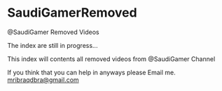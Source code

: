 # SaudiGamerRemoved
@SaudiGamer Removed Videos


The index are still in progress...

This index will contents all removed videos from @SaudiGamer Channel

If you think that you can help in anyways please Email me.
mribraqdbra@gmail.com
